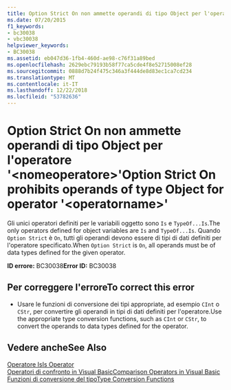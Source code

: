 ```yaml
---
title: Option Strict On non ammette operandi di tipo Object per l'operatore '&lt;nomeoperatore&gt;'
ms.date: 07/20/2015
f1_keywords:
- bc30038
- vbc30038
helpviewer_keywords:
- BC30038
ms.assetid: eb047d36-1fb4-460d-ae98-c76f31a89bed
ms.openlocfilehash: 2629ebc79193b58f77ca5cde4f8e52715008ef28
ms.sourcegitcommit: 0888d7b24f475c346a3f444de8d83ec1ca7cd234
ms.translationtype: MT
ms.contentlocale: it-IT
ms.lasthandoff: 12/22/2018
ms.locfileid: "53782636"
---
```

# <a name="option-strict-on-prohibits-operands-of-type-object-for-operator-ltoperatornamegt"></a><span data-ttu-id="42a02-102">Option Strict On non ammette operandi di tipo Object per l'operatore '&lt;nomeoperatore&gt;'</span><span class="sxs-lookup"><span data-stu-id="42a02-102">Option Strict On prohibits operands of type Object for operator '&lt;operatorname&gt;'</span></span>
<span data-ttu-id="42a02-103">Gli unici operatori definiti per le variabili oggetto sono `Is` e `TypeOf...Is`.</span><span class="sxs-lookup"><span data-stu-id="42a02-103">The only operators defined for object variables are `Is` and `TypeOf...Is`.</span></span> <span data-ttu-id="42a02-104">Quando `Option Strict` è `On`, tutti gli operandi devono essere di tipi di dati definiti per l'operatore specificato.</span><span class="sxs-lookup"><span data-stu-id="42a02-104">When `Option Strict` is `On`, all operands must be of data types defined for the given operator.</span></span>  
  
 <span data-ttu-id="42a02-105">**ID errore:** BC30038</span><span class="sxs-lookup"><span data-stu-id="42a02-105">**Error ID:** BC30038</span></span>  
  
## <a name="to-correct-this-error"></a><span data-ttu-id="42a02-106">Per correggere l'errore</span><span class="sxs-lookup"><span data-stu-id="42a02-106">To correct this error</span></span>  
  
-   <span data-ttu-id="42a02-107">Usare le funzioni di conversione dei tipi appropriate, ad esempio `CInt` o `CStr`, per convertire gli operandi in tipi di dati definiti per l'operatore.</span><span class="sxs-lookup"><span data-stu-id="42a02-107">Use the appropriate type conversion functions, such as `CInt` or `CStr`, to convert the operands to data types defined for the operator.</span></span>  
  
## <a name="see-also"></a><span data-ttu-id="42a02-108">Vedere anche</span><span class="sxs-lookup"><span data-stu-id="42a02-108">See Also</span></span>  
 [<span data-ttu-id="42a02-109">Operatore Is</span><span class="sxs-lookup"><span data-stu-id="42a02-109">Is Operator</span></span>](../../visual-basic/language-reference/operators/is-operator.md)  
 [<span data-ttu-id="42a02-110">Operatori di confronto in Visual Basic</span><span class="sxs-lookup"><span data-stu-id="42a02-110">Comparison Operators in Visual Basic</span></span>](../../visual-basic/programming-guide/language-features/operators-and-expressions/comparison-operators.md)  
 [<span data-ttu-id="42a02-111">Funzioni di conversione del tipo</span><span class="sxs-lookup"><span data-stu-id="42a02-111">Type Conversion Functions</span></span>](../../visual-basic/language-reference/functions/type-conversion-functions.md)
